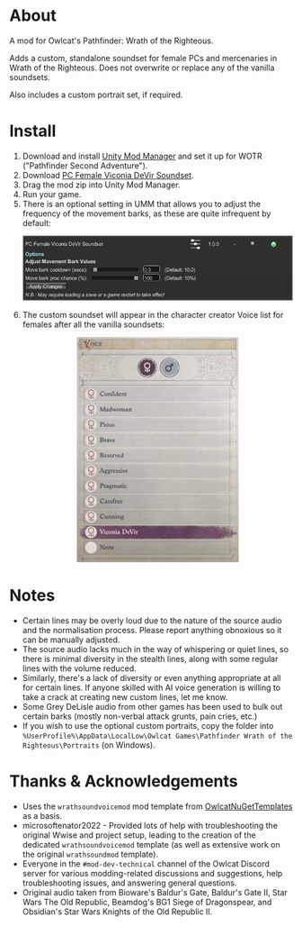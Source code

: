 # About

A mod for Owlcat's Pathfinder: Wrath of the Righteous.

Adds a custom, standalone soundset for female PCs and mercenaries in Wrath of the Righteous. Does not overwrite or replace any of the vanilla soundsets.

Also includes a custom portrait set, if required.

# Install
1. Download and install [Unity Mod Manager](https://www.nexusmods.com/site/mods/21) and set it up for WOTR ("Pathfinder Second Adventure").
1. Download [PC Female Viconia DeVir Soundset](https://github.com/DarthParametric/WOTR_Custom_Soundset_Viconia_DeVir/releases/latest).
1. Drag the mod zip into Unity Mod Manager.
1. Run your game.
1. There is an optional setting in UMM that allows you to adjust the frequency of the movement barks, as these are quite infrequent by default:
   <p align="center"><img src="img/Viconia_Soundset_UMM_Options.png?raw=true" alt="UMM bark config options screenshot" width="500" height="115"/></p>
1. The custom soundset will appear in the character creator Voice list for females after all the vanilla soundsets:
   <p align="center"><img src="img/Viconia_Soundset_Character_Creator_List.png?raw=true" alt="Character creator voice selection screenshot" width="288" height="400"/></p>

# Notes
- Certain lines may be overly loud due to the nature of the source audio and the normalisation process. Please report anything obnoxious so it can be manually adjusted.
- The source audio lacks much in the way of whispering or quiet lines, so there is minimal diversity in the stealth lines, along with some regular lines with the volume reduced.
- Similarly, there's a lack of diversity or even anything appropriate at all for certain lines. If anyone skilled with AI voice generation is willing to take a crack at creating new custom lines, let me know.
- Some Grey DeLisle audio from other games has been used to bulk out certain barks (mostly non-verbal attack grunts, pain cries, etc.)
- If you wish to use the optional custom portraits, copy the folder into `%UserProfile%\AppData\LocalLow\Owlcat Games\Pathfinder Wrath of the Righteous\Portraits` (on Windows).

# Thanks & Acknowledgements
- Uses the `wrathsoundvoicemod` mod template from [OwlcatNuGetTemplates](https://github.com/xADDBx/OwlcatNuGetTemplates) as a basis.
- microsoftenator2022 - Provided lots of help with troubleshooting the original Wwise and project setup, leading to the creation of the dedicated `wrathsoundvoicemod` template (as well as extensive work on the original `wrathsoundmod` template).
- Everyone in the `#mod-dev-technical` channel of the Owlcat Discord server for various modding-related discussions and suggestions, help troubleshooting issues, and answering general questions.
- Original audio taken from Bioware's Baldur's Gate, Baldur's Gate II, Star Wars The Old Republic, Beamdog's BG1 Siege of Dragonspear, and Obsidian's Star Wars Knights of the Old Republic II.
